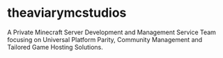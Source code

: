 # theaviarymcstudios

A Private Minecraft Server Development and Management Service Team focusing on Universal Platform Parity, Community Management and Tailored Game Hosting Solutions.
